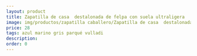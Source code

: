 ```yaml
---
layout: product
title: Zapatilla de casa  destalonada de felpa con suela ultraligera 
image: img/productos/zapatilla caballero/Zapatilla de casa  destalonada de felpa con suela ultraligera =28=azul marino gris parqué vulladi.webp
price: 28
tags: azul marino gris parqué vulladi
description: 
order: 0
---
```

